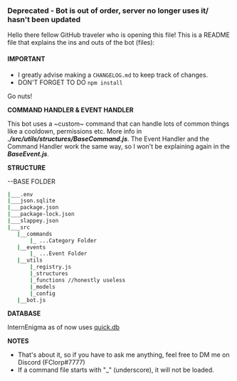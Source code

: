 ### Deprecated - Bot is out of order, server no longer uses it/ hasn't been updated ###

Hello there fellow GitHub traveler who is opening this file! This is a README file that explains the ins and outs of the bot (files):

#### IMPORTANT ####
- I greatly advise making a `CHANGELOG.md` to keep track of changes.
- DON'T FORGET TO DO `npm install`

Go nuts!

**COMMAND HANDLER & EVENT HANDLER**

This bot uses a ~custom~ command that can handle lots of common things like a cooldown, permissions etc. More info in ***./src/utils/structures/BaseCommand.js***. The Event Handler and the Command Handler work the same way, so I won't be explaining again in the ***BaseEvent.js***.

**STRUCTURE**

--BASE FOLDER

 ```bash
 |___.env
 |___json.sqlite
 |___package.json
 |___package-lock.json
 |___slappey.json
 |___src
    |__commands
        |_ ...Category Folder
    |__events
        |_ ...Event Folder
    |__utils
        |_registry.js
        |_structures
        |_functions //honestly useless
        |_models  
        |_config 
    |__bot.js
 ```

**DATABASE**

InternEnigma as of now uses [quick.db](https://quickdb.js.org/overview/docs)

**NOTES**

- That's about it, so if you have to ask me anything, feel free to DM me on Discord (FClorp#7777)
- If a command file starts with "_" (underscore), it will not be loaded.
